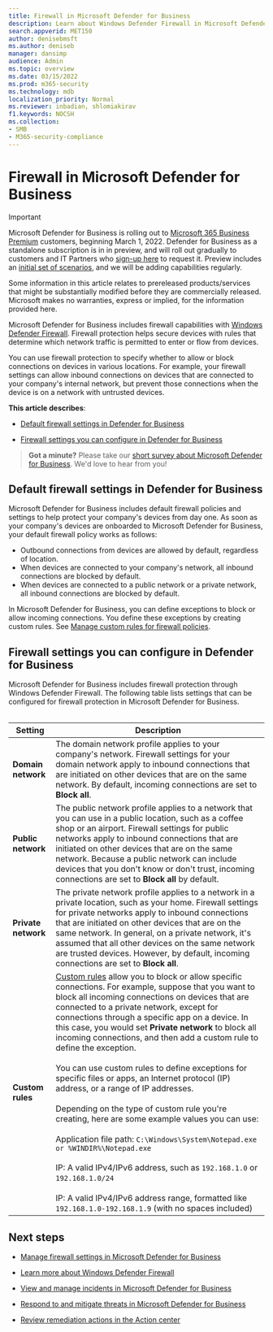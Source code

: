 ```yaml
---
title: Firewall in Microsoft Defender for Business
description: Learn about Windows Defender Firewall in Microsoft Defender for Business, including configuration settings
search.appverid: MET150
author: denisebmsft
ms.author: deniseb
manager: dansimp 
audience: Admin
ms.topic: overview
ms.date: 03/15/2022
ms.prod: m365-security
ms.technology: mdb
localization_priority: Normal
ms.reviewer: inbadian, shlomiakirav
f1.keywords: NOCSH 
ms.collection: 
- SMB
- M365-security-compliance
---
```


# Firewall in Microsoft Defender for Business

> [!IMPORTANT]
> Microsoft Defender for Business is rolling out to [Microsoft 365 Business Premium](../../business-premium/index.md) customers, beginning March 1, 2022. Defender for Business as a standalone subscription is in in preview, and will roll out gradually to customers and IT Partners who [sign-up here](https://aka.ms/mdb-preview) to request it. Preview includes an [initial set of scenarios](mdb-tutorials.md#try-these-preview-scenarios), and we will be adding capabilities regularly.
> 
> Some information in this article relates to prereleased products/services that might be substantially modified before they are commercially released. Microsoft makes no warranties, express or implied, for the information provided here. 

Microsoft Defender for Business includes firewall capabilities with [Windows Defender Firewall](/windows/security/threat-protection/windows-firewall/windows-firewall-with-advanced-security). Firewall protection helps secure devices with rules that determine which network traffic is permitted to enter or flow from devices. 

You can use firewall protection to specify whether to allow or block connections on devices in various locations. For example, your firewall settings can allow inbound connections on devices that are connected to your company's internal network, but prevent those connections when the device is on a network with untrusted devices.

**This article describes**:

- [Default firewall settings in Defender for Business](#default-firewall-settings-in-defender-for-business)

- [Firewall settings you can configure in Defender for Business](#firewall-settings-you-can-configure-in-defender-for-business)

>
> **Got a minute?**
> Please take our <a href="https://microsoft.qualtrics.com/jfe/form/SV_0JPjTPHGEWTQr4y" target="_blank">short survey about Microsoft Defender for Business</a>. We'd love to hear from you!
>

## Default firewall settings in Defender for Business

Microsoft Defender for Business includes default firewall policies and settings to help protect your company's devices from day one. As soon as your company's devices are onboarded to Microsoft Defender for Business, your default firewall policy works as follows:

- Outbound connections from devices are allowed by default, regardless of location.
- When devices are connected to your company's network, all inbound connections are blocked by default.
- When devices are connected to a public network or a private network, all inbound connections are blocked by default.

In Microsoft Defender for Business, you can define exceptions to block or allow incoming connections. You define these exceptions by creating custom rules. See [Manage custom rules for firewall policies](mdb-custom-rules-firewall.md).

## Firewall settings you can configure in Defender for Business

Microsoft Defender for Business includes firewall protection through Windows Defender Firewall. The following table lists settings that can be configured for firewall protection in Microsoft Defender for Business. <br/><br/>

| Setting | Description |
|--|--|
| **Domain network** | The domain network profile applies to your company's network. Firewall settings for your domain network apply to inbound connections that are initiated on other devices that are on the same network. By default, incoming connections are set to **Block all**.  |
| **Public network** | The public network profile applies to a network that you can use in a public location, such as a coffee shop or an airport. Firewall settings for public networks apply to inbound connections that are initiated on other devices that are on the same network. Because a public network can include devices that you don't know or don't trust, incoming connections are set to **Block all** by default.  |
| **Private network** | The private network profile applies to a network in a private location, such as your home. Firewall settings for private networks apply to inbound connections that are initiated on other devices that are on the same network. In general, on a private network, it's assumed that all other devices on the same network are trusted devices. However, by default, incoming connections are set to **Block all**. |
| **Custom rules** | [Custom rules](mdb-custom-rules-firewall.md) allow you to block or allow specific connections. For example, suppose that you want to block all incoming connections on devices that are connected to a private network, except for connections through a specific app on a device. In this case, you would set **Private network** to block all incoming connections, and then add a custom rule to define the exception. <br/><br/>You can use custom rules to define exceptions for specific files or apps, an Internet protocol (IP) address, or a range of IP addresses. <br/><br/>Depending on the type of custom rule you're creating, here are some example values you can use: <br/><br/>Application file path: `C:\Windows\System\Notepad.exe or %WINDIR%\Notepad.exe` <br/><br/>IP: A valid IPv4/IPv6 address, such as `192.168.1.0` or `192.168.1.0/24` ​<br/><br/>IP: A valid IPv4/IPv6 address range, formatted like `192.168.1.0-192.168.1.9` (with no spaces included) |

## Next steps

- [Manage firewall settings in Microsoft Defender for Business](mdb-custom-rules-firewall.md)

- [Learn more about Windows Defender Firewall](/windows/security/threat-protection/windows-firewall/windows-firewall-with-advanced-security)

- [View and manage incidents in Microsoft Defender for Business](mdb-view-manage-incidents.md)

- [Respond to and mitigate threats in Microsoft Defender for Business](mdb-respond-mitigate-threats.md)

- [Review remediation actions in the Action center](mdb-review-remediation-actions.md)